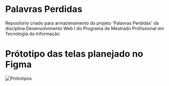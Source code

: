 # Palavras Perdidas
Repositório criado para armazenamento do projeto 'Palavras Perdidas' da disciplina Desenvolvimento Web I do Programa de Mestrado Profissional em Tecnologia da Informação

# Prótotipo das telas planejado no Figma
![Prótotipos](https://www.figma.com/design/4p60DW7pGIIjaF8tpxfSUI/Book-Store?node-id=0-1&t=GvN2xvNtgFRrEAsb-1)
